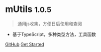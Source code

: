# mUtils <small>1.0.5</small>

> 通用js收集，方便日后使用和查阅

* 基于TypeScript，多种类型方法，工具函数

[GitHub](https://github.com/Alie-z/mUtils)
[Get Started](/other/_about.md)
